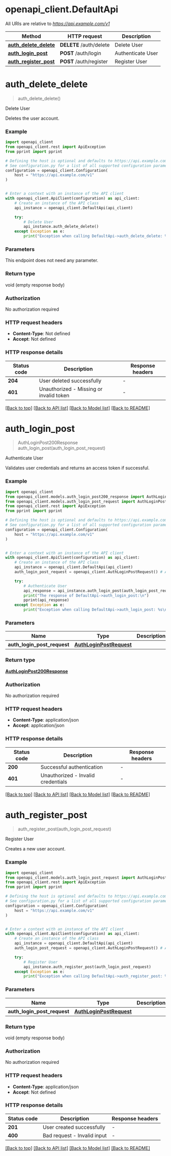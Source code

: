 # openapi_client.DefaultApi

All URIs are relative to *https://api.example.com/v1*

Method | HTTP request | Description
------------- | ------------- | -------------
[**auth_delete_delete**](DefaultApi.md#auth_delete_delete) | **DELETE** /auth/delete | Delete User
[**auth_login_post**](DefaultApi.md#auth_login_post) | **POST** /auth/login | Authenticate User
[**auth_register_post**](DefaultApi.md#auth_register_post) | **POST** /auth/register | Register User


# **auth_delete_delete**
> auth_delete_delete()

Delete User

Deletes the user account.

### Example


```python
import openapi_client
from openapi_client.rest import ApiException
from pprint import pprint

# Defining the host is optional and defaults to https://api.example.com/v1
# See configuration.py for a list of all supported configuration parameters.
configuration = openapi_client.Configuration(
    host = "https://api.example.com/v1"
)


# Enter a context with an instance of the API client
with openapi_client.ApiClient(configuration) as api_client:
    # Create an instance of the API class
    api_instance = openapi_client.DefaultApi(api_client)

    try:
        # Delete User
        api_instance.auth_delete_delete()
    except Exception as e:
        print("Exception when calling DefaultApi->auth_delete_delete: %s\n" % e)
```



### Parameters

This endpoint does not need any parameter.

### Return type

void (empty response body)

### Authorization

No authorization required

### HTTP request headers

 - **Content-Type**: Not defined
 - **Accept**: Not defined

### HTTP response details

| Status code | Description | Response headers |
|-------------|-------------|------------------|
**204** | User deleted successfully |  -  |
**401** | Unauthorized - Missing or invalid token |  -  |

[[Back to top]](#) [[Back to API list]](../README.md#documentation-for-api-endpoints) [[Back to Model list]](../README.md#documentation-for-models) [[Back to README]](../README.md)

# **auth_login_post**
> AuthLoginPost200Response auth_login_post(auth_login_post_request)

Authenticate User

Validates user credentials and returns an access token if successful.

### Example


```python
import openapi_client
from openapi_client.models.auth_login_post200_response import AuthLoginPost200Response
from openapi_client.models.auth_login_post_request import AuthLoginPostRequest
from openapi_client.rest import ApiException
from pprint import pprint

# Defining the host is optional and defaults to https://api.example.com/v1
# See configuration.py for a list of all supported configuration parameters.
configuration = openapi_client.Configuration(
    host = "https://api.example.com/v1"
)


# Enter a context with an instance of the API client
with openapi_client.ApiClient(configuration) as api_client:
    # Create an instance of the API class
    api_instance = openapi_client.DefaultApi(api_client)
    auth_login_post_request = openapi_client.AuthLoginPostRequest() # AuthLoginPostRequest | 

    try:
        # Authenticate User
        api_response = api_instance.auth_login_post(auth_login_post_request)
        print("The response of DefaultApi->auth_login_post:\n")
        pprint(api_response)
    except Exception as e:
        print("Exception when calling DefaultApi->auth_login_post: %s\n" % e)
```



### Parameters


Name | Type | Description  | Notes
------------- | ------------- | ------------- | -------------
 **auth_login_post_request** | [**AuthLoginPostRequest**](AuthLoginPostRequest.md)|  | 

### Return type

[**AuthLoginPost200Response**](AuthLoginPost200Response.md)

### Authorization

No authorization required

### HTTP request headers

 - **Content-Type**: application/json
 - **Accept**: application/json

### HTTP response details

| Status code | Description | Response headers |
|-------------|-------------|------------------|
**200** | Successful authentication |  -  |
**401** | Unauthorized - Invalid credentials |  -  |

[[Back to top]](#) [[Back to API list]](../README.md#documentation-for-api-endpoints) [[Back to Model list]](../README.md#documentation-for-models) [[Back to README]](../README.md)

# **auth_register_post**
> auth_register_post(auth_login_post_request)

Register User

Creates a new user account.

### Example


```python
import openapi_client
from openapi_client.models.auth_login_post_request import AuthLoginPostRequest
from openapi_client.rest import ApiException
from pprint import pprint

# Defining the host is optional and defaults to https://api.example.com/v1
# See configuration.py for a list of all supported configuration parameters.
configuration = openapi_client.Configuration(
    host = "https://api.example.com/v1"
)


# Enter a context with an instance of the API client
with openapi_client.ApiClient(configuration) as api_client:
    # Create an instance of the API class
    api_instance = openapi_client.DefaultApi(api_client)
    auth_login_post_request = openapi_client.AuthLoginPostRequest() # AuthLoginPostRequest | 

    try:
        # Register User
        api_instance.auth_register_post(auth_login_post_request)
    except Exception as e:
        print("Exception when calling DefaultApi->auth_register_post: %s\n" % e)
```



### Parameters


Name | Type | Description  | Notes
------------- | ------------- | ------------- | -------------
 **auth_login_post_request** | [**AuthLoginPostRequest**](AuthLoginPostRequest.md)|  | 

### Return type

void (empty response body)

### Authorization

No authorization required

### HTTP request headers

 - **Content-Type**: application/json
 - **Accept**: Not defined

### HTTP response details

| Status code | Description | Response headers |
|-------------|-------------|------------------|
**201** | User created successfully |  -  |
**400** | Bad request - Invalid input |  -  |

[[Back to top]](#) [[Back to API list]](../README.md#documentation-for-api-endpoints) [[Back to Model list]](../README.md#documentation-for-models) [[Back to README]](../README.md)

